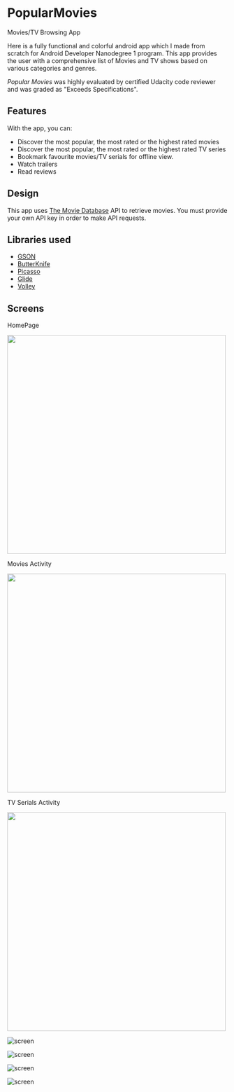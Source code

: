 # PopularMovies
Movies/TV Browsing App

Here is a fully functional and colorful android app which I made from scratch for Android Developer Nanodegree 1 program.
This app provides the user with a comprehensive list of Movies and TV shows based on various categories and genres.

*Popular Movies* was highly evaluated by certified Udacity code reviewer and was graded as "Exceeds Specifications".

## Features

With the app, you can:
* Discover the most popular, the most rated or the highest rated movies
* Discover the most popular, the most rated or the highest rated TV series
* Bookmark favourite movies/TV serials for offline view.
* Watch trailers
* Read reviews

## Design

This app uses [The Movie Database](https://www.themoviedb.org/documentation/api) API to retrieve movies.
You must provide your own API key in order to make API requests.

## Libraries used

* [GSON](https://github.com/google/gson)
* [ButterKnife](https://github.com/JakeWharton/butterknife)
* [Picasso](https://github.com/square/picasso)
* [Glide](https://github.com/bumptech/glide)
* [Volley](https://github.com/google/volley)

## Screens

HomePage

<img src="/PopularMovies/Home_page.jpg" height="500">

Movies Activity

<img src="/PopularMovies/Movies_page.jpg" height="500">
        

TV Serials Activity

<img src="/PopularMovies/TV_homepage.jpg" height="500">



![screen](../master/art/phone-movies.png)

![screen](../master/art/phone-details.png)

![screen](../master/art/tablet-port.png)

![screen](../master/art/tablet-land.png)



